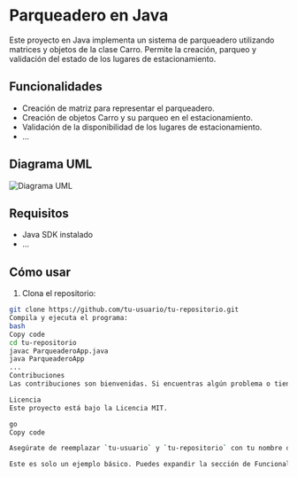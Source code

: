 # Parqueadero en Java

Este proyecto en Java implementa un sistema de parqueadero utilizando matrices y objetos de la clase Carro. Permite la creación, parqueo y validación del estado de los lugares de estacionamiento.

## Funcionalidades

- Creación de matriz para representar el parqueadero.
- Creación de objetos Carro y su parqueo en el estacionamiento.
- Validación de la disponibilidad de los lugares de estacionamiento.
- ...

## Diagrama UML

![Diagrama UML](https://wireed.online/wp-content/uploads/2024/01/Imagen-de-WhatsApp-2024-01-17-a-las-17.49.49_d4acc709.jpg)

## Requisitos

- Java SDK instalado
- ...

## Cómo usar

1. Clona el repositorio:

```bash
git clone https://github.com/tu-usuario/tu-repositorio.git
Compila y ejecuta el programa:
bash
Copy code
cd tu-repositorio
javac ParqueaderoApp.java
java ParqueaderoApp
...
Contribuciones
Las contribuciones son bienvenidas. Si encuentras algún problema o tienes alguna sugerencia, por favor abre una nueva issue.

Licencia
Este proyecto está bajo la Licencia MIT.

go
Copy code

Asegúrate de reemplazar `tu-usuario` y `tu-repositorio` con tu nombre de usuario y nombre de repositorio en GitHub. Además, coloca la imagen del diagrama UML en la ruta especificada en la sección "Diagrama UML". Puedes subir la imagen al mismo repositorio o proporcionar una URL externa.

Este es solo un ejemplo básico. Puedes expandir la sección de Funcionalidades, Re
